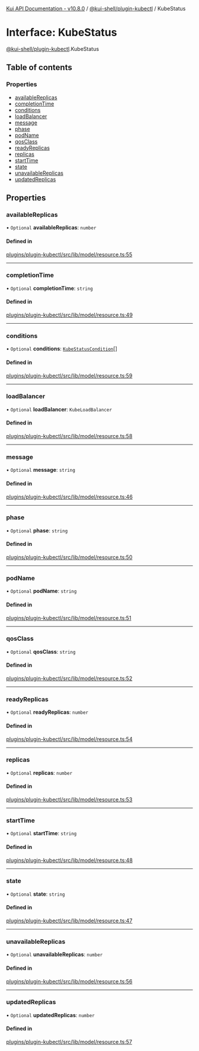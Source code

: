 [Kui API Documentation - v10.8.0](../README.md) / [@kui-shell/plugin-kubectl](../modules/kui_shell_plugin_kubectl.md) / KubeStatus

# Interface: KubeStatus

[@kui-shell/plugin-kubectl](../modules/kui_shell_plugin_kubectl.md).KubeStatus

## Table of contents

### Properties

- [availableReplicas](kui_shell_plugin_kubectl.KubeStatus.md#availablereplicas)
- [completionTime](kui_shell_plugin_kubectl.KubeStatus.md#completiontime)
- [conditions](kui_shell_plugin_kubectl.KubeStatus.md#conditions)
- [loadBalancer](kui_shell_plugin_kubectl.KubeStatus.md#loadbalancer)
- [message](kui_shell_plugin_kubectl.KubeStatus.md#message)
- [phase](kui_shell_plugin_kubectl.KubeStatus.md#phase)
- [podName](kui_shell_plugin_kubectl.KubeStatus.md#podname)
- [qosClass](kui_shell_plugin_kubectl.KubeStatus.md#qosclass)
- [readyReplicas](kui_shell_plugin_kubectl.KubeStatus.md#readyreplicas)
- [replicas](kui_shell_plugin_kubectl.KubeStatus.md#replicas)
- [startTime](kui_shell_plugin_kubectl.KubeStatus.md#starttime)
- [state](kui_shell_plugin_kubectl.KubeStatus.md#state)
- [unavailableReplicas](kui_shell_plugin_kubectl.KubeStatus.md#unavailablereplicas)
- [updatedReplicas](kui_shell_plugin_kubectl.KubeStatus.md#updatedreplicas)

## Properties

### availableReplicas

• `Optional` **availableReplicas**: `number`

#### Defined in

[plugins/plugin-kubectl/src/lib/model/resource.ts:55](https://github.com/kubernetes-sigs/kui/blob/kui/plugins/plugin-kubectl/src/lib/model/resource.ts#L55)

---

### completionTime

• `Optional` **completionTime**: `string`

#### Defined in

[plugins/plugin-kubectl/src/lib/model/resource.ts:49](https://github.com/kubernetes-sigs/kui/blob/kui/plugins/plugin-kubectl/src/lib/model/resource.ts#L49)

---

### conditions

• `Optional` **conditions**: [`KubeStatusCondition`](kui_shell_plugin_kubectl.KubeStatusCondition.md)[]

#### Defined in

[plugins/plugin-kubectl/src/lib/model/resource.ts:59](https://github.com/kubernetes-sigs/kui/blob/kui/plugins/plugin-kubectl/src/lib/model/resource.ts#L59)

---

### loadBalancer

• `Optional` **loadBalancer**: `KubeLoadBalancer`

#### Defined in

[plugins/plugin-kubectl/src/lib/model/resource.ts:58](https://github.com/kubernetes-sigs/kui/blob/kui/plugins/plugin-kubectl/src/lib/model/resource.ts#L58)

---

### message

• `Optional` **message**: `string`

#### Defined in

[plugins/plugin-kubectl/src/lib/model/resource.ts:46](https://github.com/kubernetes-sigs/kui/blob/kui/plugins/plugin-kubectl/src/lib/model/resource.ts#L46)

---

### phase

• `Optional` **phase**: `string`

#### Defined in

[plugins/plugin-kubectl/src/lib/model/resource.ts:50](https://github.com/kubernetes-sigs/kui/blob/kui/plugins/plugin-kubectl/src/lib/model/resource.ts#L50)

---

### podName

• `Optional` **podName**: `string`

#### Defined in

[plugins/plugin-kubectl/src/lib/model/resource.ts:51](https://github.com/kubernetes-sigs/kui/blob/kui/plugins/plugin-kubectl/src/lib/model/resource.ts#L51)

---

### qosClass

• `Optional` **qosClass**: `string`

#### Defined in

[plugins/plugin-kubectl/src/lib/model/resource.ts:52](https://github.com/kubernetes-sigs/kui/blob/kui/plugins/plugin-kubectl/src/lib/model/resource.ts#L52)

---

### readyReplicas

• `Optional` **readyReplicas**: `number`

#### Defined in

[plugins/plugin-kubectl/src/lib/model/resource.ts:54](https://github.com/kubernetes-sigs/kui/blob/kui/plugins/plugin-kubectl/src/lib/model/resource.ts#L54)

---

### replicas

• `Optional` **replicas**: `number`

#### Defined in

[plugins/plugin-kubectl/src/lib/model/resource.ts:53](https://github.com/kubernetes-sigs/kui/blob/kui/plugins/plugin-kubectl/src/lib/model/resource.ts#L53)

---

### startTime

• `Optional` **startTime**: `string`

#### Defined in

[plugins/plugin-kubectl/src/lib/model/resource.ts:48](https://github.com/kubernetes-sigs/kui/blob/kui/plugins/plugin-kubectl/src/lib/model/resource.ts#L48)

---

### state

• `Optional` **state**: `string`

#### Defined in

[plugins/plugin-kubectl/src/lib/model/resource.ts:47](https://github.com/kubernetes-sigs/kui/blob/kui/plugins/plugin-kubectl/src/lib/model/resource.ts#L47)

---

### unavailableReplicas

• `Optional` **unavailableReplicas**: `number`

#### Defined in

[plugins/plugin-kubectl/src/lib/model/resource.ts:56](https://github.com/kubernetes-sigs/kui/blob/kui/plugins/plugin-kubectl/src/lib/model/resource.ts#L56)

---

### updatedReplicas

• `Optional` **updatedReplicas**: `number`

#### Defined in

[plugins/plugin-kubectl/src/lib/model/resource.ts:57](https://github.com/kubernetes-sigs/kui/blob/kui/plugins/plugin-kubectl/src/lib/model/resource.ts#L57)
